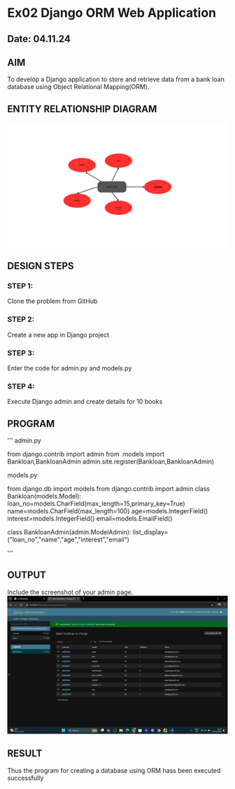 # Ex02 Django ORM Web Application
## Date: 04.11.24

## AIM
To develop a Django application to store and retrieve data from a bank loan database using Object Relational Mapping(ORM).

## ENTITY RELATIONSHIP DIAGRAM

![alt text](name.png)

## DESIGN STEPS

### STEP 1:
Clone the problem from GitHub

### STEP 2:
Create a new app in Django project

### STEP 3:
Enter the code for admin.py and models.py

### STEP 4:
Execute Django admin and create details for 10 books

## PROGRAM
'''
admin.py

from django.contrib import admin
from .models import Bankloan,BankloanAdmin
admin.site.register(Bankloan,BankloanAdmin)

models.py

from django.db import models
from django.contrib import admin
class Bankloan(models.Model):
     loan_no=models.CharField(max_length=15,primary_key=True)
     name=models.CharField(max_length=100)
     age=models.IntegerField()
     interest=models.IntegerField()
     email=models.EmailField()

class BankloanAdmin(admin.ModelAdmin):
 list_display=("loan_no","name","age","interest","email")

'''


## OUTPUT

Include the screenshot of your admin page.
![alt text](<Screenshot 2024-10-22 144334.png>)

## RESULT
Thus the program for creating a database using ORM hass been executed successfully
